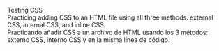 Testing CSS<br>
Practicing adding CSS to an HTML file using all three methods: external CSS, internal CSS, and inline CSS.<br>
Practicando añadir CSS a un archivo de HTML usando los 3 métodos: externo CSS, interno CSS y en la misma línea de código.<br>
